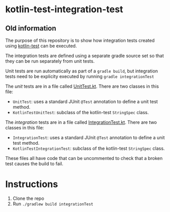 # kotlin-test-integration-test

## Old information
The purpose of this repository is to show how integration tests created using
[kotlin-test](https://github.com/kotlintest/kotlintest) can be executed.

The integration tests are defined using a separate gradle source set so that they can be run separately from unit tests.

Unit tests are run automatically as part of a `gradle build`, but integration tests need to be explicity executed by running
`gradle integrationTest`

The *unit* tests are in a file called [UnitTest.kt](/src/test/kotlin/test/test/UnitTest.kt). There are two classes in this file:
* `UnitTest`: uses a standard JUnit `@Test` annotation to define a unit test method.
* `KotlinTestUnitTest`: subclass of the kotlin-test `StringSpec` class.

The *integration* tests are in a file called [IntegrationTest.kt](/src/integrationTest/kotlin/test/test/IntegrationTest.kt).
There are two classes in this file:
* `IntegrationTest`: uses a standard JUnit `@Test` annotation to define a unit test method.
* `KotlinTestIntegrationTest`: subclass of the kotlin-test `StringSpec` class.

These files all have code that can be uncommented to check that a broken test causes the build to fail.

# Instructions
1. Clone the repo
1. Run `./gradlew build integrationTest`